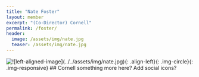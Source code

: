 ```yaml
---
title: "Nate Foster"
layout: member
excerpt: "(Co-Director) Cornell"
permalink: /foster/
header:
  image: /assets/img/nate.jpg 
  teaser: /assets/img/nate.jpg
---
```


<img style="float: left;" src="../../assets/img/nate.jpg">
![left-aligned-image](../../assets/img/nate.jpg){: .align-left}{: .img-circle}{: .img-responsive} 
## Cornell
something more here? Add social icons?
